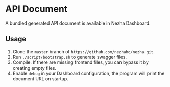 # API Document

A bundled generated API document is available in Nezha Dashboard.

## Usage

1. Clone the `master` branch of `https://github.com/nezhahq/nezha.git`.
2. Run `./script/bootstrap.sh` to generate swagger files.
3. Compile. If there are missing frontend files, you can bypass it by creating empty files.
4. Enable `debug` in your Dashboard configuration, the program will print the document URL on startup.
